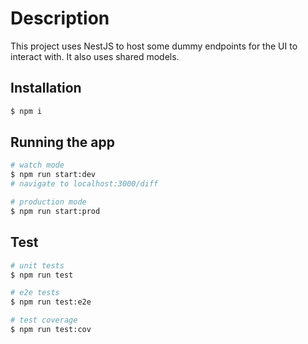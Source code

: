 # Description

This project uses NestJS to host some dummy endpoints for the UI to interact with.  It also uses shared models. 

## Installation

```bash
$ npm i
```

## Running the app

```bash
# watch mode
$ npm run start:dev
# navigate to localhost:3000/diff

# production mode
$ npm run start:prod
```

## Test

```bash
# unit tests
$ npm run test

# e2e tests
$ npm run test:e2e

# test coverage
$ npm run test:cov
```
